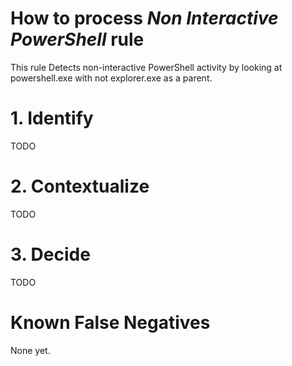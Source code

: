 # How to process *Non Interactive PowerShell* rule
This rule Detects non-interactive PowerShell activity by looking at powershell.exe with not explorer.exe as a parent.

# 1. Identify
TODO

# 2. Contextualize
TODO

# 3. Decide
TODO

# Known False Negatives
None yet.
